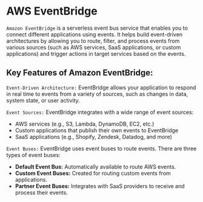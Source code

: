 # AWS EventBridge

`Amazon EventBridge` is a serverless event bus service that enables you to connect different applications using events. It helps build event-driven architectures by allowing you to route, filter, and process events from various sources (such as AWS services, SaaS applications, or custom applications) and trigger actions in target services based on the events.

## Key Features of Amazon EventBridge:


`Event-Driven Architecture:` EventBridge allows your application to respond in real time to events from a variety of sources, such as changes in data, system state, or user activity.

`Event Sources:` EventBridge integrates with a wide range of event sources:

- AWS services (e.g., S3, Lambda, DynamoDB, EC2, etc.)
- Custom applications that publish their own events to EventBridge
- SaaS applications (e.g., Shopify, Zendesk, Datadog, and more)

`Event Buses:` EventBridge uses event buses to route events. There are three types of event buses:

- **Default Event Bus:** Automatically available to route AWS events.
- **Custom Event Buses:** Created for routing custom events from applications.
- **Partner Event Buses:** Integrates with SaaS providers to receive and process their events.